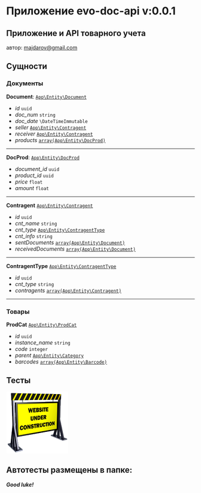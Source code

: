 #  Приложение evo-doc-api v:0.0.1
## Приложение и API товарного учета

автор: <majdarov@gmail.com>

##  Сущности

### Документы

**Document**: [`App\Entity\Document`](src/Entity/Document.php)
- *id* `uuid`
- *doc_num* `string`
- *doc_date* `\DateTimeImmutable`
- *seller* [`App\Entity\Contragent`](src/Entity/Contragent.php)
- *receiver* [`App\Entity\Contragent`](src/Entity/Contragent.php)
- *products* [`array(App\Entity\DocProd)`](src/Entity/DocProd.php)

***

**DocProd**: [`App\Entity\DocProd`](src/Entity/DocProd.php)
- *document_id* `uuid`
- *product_id* `uuid`
- *price* `float`
- *amount* `float`

***

**Contragent** [`App\Entity\Contragent`](src/Entity/Contragent.php)
- *id* `uuid`
- *cnt_name* `string`
- *cnt_type* [`App\Entity\ContragentType`](src/Entity/ContragentType.php)
- *cnt_info* `string`
- *sentDocuments* [`array(App\Entity\Document)`](src/Entity/Document.php)
- *receivedDocuments* [`array(App\Entity\Document)`](src/Entity/Document.php)

***

**ContragentType** [`App\Entity\ContragentType`](src/Entity/ContragentType.php)
- *id* `uuid`
- *cnt_type* `string`
- *contragents* [`array(App\Entity\Contragent)`](src/Entity/Contragent.php)

***

### Товары

**ProdCat** [`App\Entity\ProdCat`](src/Entity/ProdCat.php)
- *id* `uuid`
- *instance_name* `string`
- *code* `integer`
- *parent* [`App\Entity\Category`]((src/Entity/Category.php))
- *barcodes* [`array(App\Entity\Barcode)`](src/Entity/Barcode.php)

## Тесты

![under construction](public/images/under-construction.gif)

## Автотесты размещены в папке:

***Good luke!***
